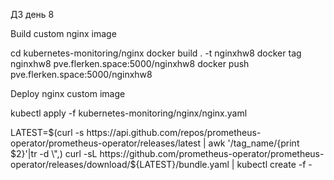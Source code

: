 ДЗ день 8

Build custom nginx image

cd kubernetes-monitoring/nginx
docker build . -t nginxhw8 
docker tag nginxhw8 pve.flerken.space:5000/nginxhw8
docker push pve.flerken.space:5000/nginxhw8

Deploy nginx custom image

kubectl apply -f kubernetes-monitoring/nginx/nginx.yaml



LATEST=$(curl -s https://api.github.com/repos/prometheus-operator/prometheus-operator/releases/latest | awk '/tag_name/{print $2}'|tr -d \",)
curl -sL https://github.com/prometheus-operator/prometheus-operator/releases/download/${LATEST}/bundle.yaml | kubectl create -f -